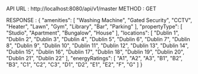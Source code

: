 API URL : http://localhost:8080/api/v1/master
METHOD : GET

RESPONSE :
{
"amenities": [
"Washing Machine",
"Gated Security",
"CCTV",
"Heater",
"Lawn",
"Gym",
"Library",
"Bar",
"Parking"
],
"propertyType": [
"Studio",
"Apartment",
"Bungalow",
"House"
],
"locations": [
"Dublin 1",
"Dublin 2",
"Dublin 3",
"Dublin 4",
"Dublin 5",
"Dublin 6",
"Dublin 7",
"Dublin 8",
"Dublin 9",
"Dublin 10",
"Dublin 11",
"Dublin 12",
"Dublin 13",
"Dublin 14",
"Dublin 15",
"Dublin 16",
"Dublin 17",
"Dublin 18",
"Dublin 19",
"Dublin 20",
"Dublin 21",
"Dublin 22"
],
"energyRatings": [
"A1",
"A2",
"A3",
"B1",
"B2",
"B3",
"C1",
"C2",
"C3",
"D1",
"D2",
"E1",
"E2",
"F",
"G"
]
}